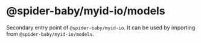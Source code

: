 # @spider-baby/myid-io/models

Secondary entry point of `@spider-baby/myid-io`. It can be used by importing from `@spider-baby/myid-io/models`.
